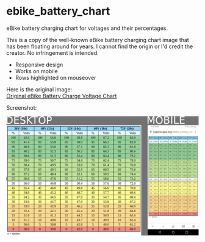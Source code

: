 # ebike_battery_chart
eBike battery charging chart for voltages and their percentages.

This is a copy of the well-known eBike battery charging chart image that has been floating around for years. I cannot find the origin or I'd credit the creator. No infringement is intended.

- Responsive design
- Works on mobile
- Rows highlighted on mouseover

Here is the original image:  
[Original eBike Battery Charge Voltage Chart](https://old.reddit.com/r/Lectricxp/comments/p8la2n/ebike_battery_charge_voltage_chart_lectric_xp/)

Screenshot:

![eBike Battery Charge Voltage Chart](https://github.com/av1d/ebike_battery_chart/raw/main/screenshot.png)
